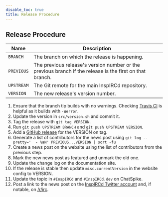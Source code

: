 ```yaml
---
disable_toc: true
title: Release Procedure
---
```


## Release Procedure

Name       | Description
---------- | -------
`BRANCH`   | The branch on which the release is happening.
`PREVIOUS` | The previous release's version number or the previous branch if the release is the first on that branch.
`UPSTREAM` | The Git remote for the main InspIRCd repository.
`VERSION`  | The new release's version number.

1. Ensure that the branch tip builds with no warnings. Checking [Travis CI](https://travis-ci.com/inspircd/inspircd) is helpful as it builds with `-Werror`.
2. Update the version in `src/version.sh` and commit it.
3. Tag the release with `git tag VERSION`.
4. Run `git push UPSTREAM BRANCH` and `git push UPSTREAM VERSION`.
5. Add a [GitHub release](https://github.com/inspircd/inspircd/tags) for the VERSION on tag.
6. Generate a list of contributors for the news post using `git log --pretty='  - %aN' PREVIOUS...VERSION | sort -fu`
7. Create a news post on the website using the list of contributors from the previous step.
8. Mark the new news post as featured and unmark the old one.
9. Update the change log on the documentation site.
10. If the release is stable then update `misc.currentVersion` in the website config to VERSION.
11. Update the topic in `#InspIRCd` and `#InspIRCd.dev` on ChatSpike.
12. Post a link to the news post on the [InspIRCd Twitter account](https://twitter.com/InspIRCdTeam) and, if notable, on [/r/irc](https://old.reddit.com/r/irc/).

